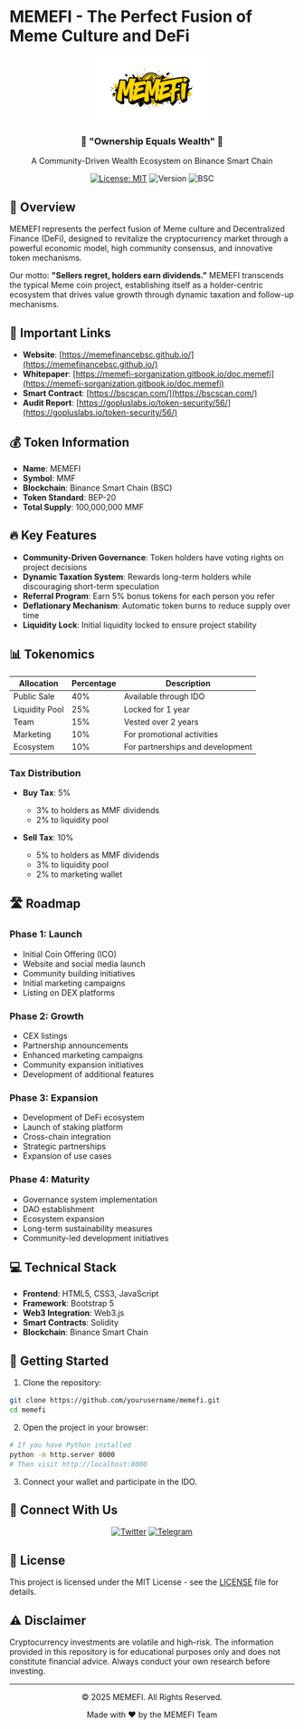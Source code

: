 # MEMEFI - The Perfect Fusion of Meme Culture and DeFi

<div align="center">
  <img src="images/memefi-logo.png" alt="MEMEFI Logo" width="200">
  <br>
  <h3>🚀 "Ownership Equals Wealth" 🚀</h3>
  <p>A Community-Driven Wealth Ecosystem on Binance Smart Chain</p>
  
  [![License: MIT](https://img.shields.io/badge/License-MIT-yellow.svg)](https://opensource.org/licenses/MIT)
  ![Version](https://img.shields.io/badge/version-1.0.0-blue)
  ![BSC](https://img.shields.io/badge/BSC-Network-F0B90B)
</div>

## 🌟 Overview

MEMEFI represents the perfect fusion of Meme culture and Decentralized Finance (DeFi), designed to revitalize the cryptocurrency market through a powerful economic model, high community consensus, and innovative token mechanisms.

Our motto: **"Sellers regret, holders earn dividends."** MEMEFI transcends the typical Meme coin project, establishing itself as a holder-centric ecosystem that drives value growth through dynamic taxation and follow-up mechanisms.

## 🔗 Important Links

- **Website**: [https://memefinancebsc.github.io/](https://memefinancebsc.github.io/)
- **Whitepaper**: [https://memefi-sorganization.gitbook.io/doc.memefi](https://memefi-sorganization.gitbook.io/doc.memefi)
- **Smart Contract**: [https://bscscan.com/](https://bscscan.com/)
- **Audit Report**: [https://gopluslabs.io/token-security/56/](https://gopluslabs.io/token-security/56/)

## 💰 Token Information

- **Name**: MEMEFI
- **Symbol**: MMF
- **Blockchain**: Binance Smart Chain (BSC)
- **Token Standard**: BEP-20
- **Total Supply**: 100,000,000 MMF

## 🔥 Key Features

- **Community-Driven Governance**: Token holders have voting rights on project decisions
- **Dynamic Taxation System**: Rewards long-term holders while discouraging short-term speculation
- **Referral Program**: Earn 5% bonus tokens for each person you refer
- **Deflationary Mechanism**: Automatic token burns to reduce supply over time
- **Liquidity Lock**: Initial liquidity locked to ensure project stability

## 📊 Tokenomics

| Allocation | Percentage | Description |
|------------|------------|-------------|
| Public Sale | 40% | Available through IDO |
| Liquidity Pool | 25% | Locked for 1 year |
| Team | 15% | Vested over 2 years |
| Marketing | 10% | For promotional activities |
| Ecosystem | 10% | For partnerships and development |

### Tax Distribution

- **Buy Tax**: 5%
  - 3% to holders as MMF dividends
  - 2% to liquidity pool

- **Sell Tax**: 10%
  - 5% to holders as MMF dividends
  - 3% to liquidity pool
  - 2% to marketing wallet

## 🛣️ Roadmap

### Phase 1: Launch
- Initial Coin Offering (ICO)
- Website and social media launch
- Community building initiatives
- Initial marketing campaigns
- Listing on DEX platforms

### Phase 2: Growth
- CEX listings
- Partnership announcements
- Enhanced marketing campaigns
- Community expansion initiatives
- Development of additional features

### Phase 3: Expansion
- Development of DeFi ecosystem
- Launch of staking platform
- Cross-chain integration
- Strategic partnerships
- Expansion of use cases

### Phase 4: Maturity
- Governance system implementation
- DAO establishment
- Ecosystem expansion
- Long-term sustainability measures
- Community-led development initiatives

## 💻 Technical Stack

- **Frontend**: HTML5, CSS3, JavaScript
- **Framework**: Bootstrap 5
- **Web3 Integration**: Web3.js
- **Smart Contracts**: Solidity
- **Blockchain**: Binance Smart Chain

## 🚀 Getting Started

1. Clone the repository:
```bash
git clone https://github.com/yourusername/memefi.git
cd memefi
```

2. Open the project in your browser:
```bash
# If you have Python installed
python -m http.server 8000
# Then visit http://localhost:8000
```

3. Connect your wallet and participate in the IDO.

## 📱 Connect With Us

<div align="center">
  
[![Twitter](https://img.shields.io/badge/Twitter-1DA1F2?style=for-the-badge&logo=twitter&logoColor=white)](https://x.com/MemeFi_bsc)
[![Telegram](https://img.shields.io/badge/Telegram-2CA5E0?style=for-the-badge&logo=telegram&logoColor=white)](https://t.me/BSC_memefinance)

</div>

## 📄 License

This project is licensed under the MIT License - see the [LICENSE](LICENSE) file for details.

## ⚠️ Disclaimer

Cryptocurrency investments are volatile and high-risk. The information provided in this repository is for educational purposes only and does not constitute financial advice. Always conduct your own research before investing.

---

<div align="center">
  <p>© 2025 MEMEFI. All Rights Reserved.</p>
  <p>Made with ❤️ by the MEMEFI Team</p>
</div> 